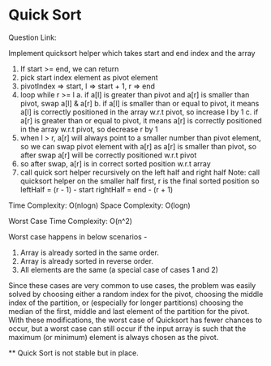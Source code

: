 #  Quick Sort
Question Link:



Implement quicksort helper which takes start and end index and the array
1. If start >= end, we can return 
2. pick start index element as pivot element
3. pivotIndex => start, l => start + 1, r => end
4. loop while r >= l
        a. if a[l] is greater than pivot and a[r] is smaller than pivot, swap a[l] & a[r]
        b. if a[l] is smaller than or equal to pivot, it means a[l] is correctly positioned in the array w.r.t pivot, so increase l by 1
        c. if a[r] is greater than or equal to pivot, it means a[r] is correctly positioned in the array w.r.t pivot, so decrease r by 1
5. when l > r, a[r] will always point to a smaller number than pivot element, so we can swap pivot element with a[r] as a[r] is smaller than pivot, so after swap a[r] will be correctly positioned w.r.t pivot
6. so after swap, a[r] is in correct sorted position w.r.t array
7. call quick sort helper recursively on the left half and right half
    Note: call quicksort helper on the smaller half first, r is the final sorted position
            so leftHalf = (r - 1) - start
               rightHalf = end - (r + 1)


Time Complexity: O(nlogn)
Space Complexity: O(logn)

Worst Case Time Complexity: O(n^2)

Worst case happens in below scenarios - 
1) Array is already sorted in the same order. 
2) Array is already sorted in reverse order. 
3) All elements are the same (a special case of cases 1 and 2) 

Since these cases are very common to use cases, the problem was easily solved by choosing either a random index for the pivot, choosing the middle index of the partition, or (especially for longer partitions) choosing the median of the first, middle and last element of the partition for the pivot. With these modifications, the worst case of Quicksort has fewer chances to occur, but a worst case can still occur if the input array is such that the maximum (or minimum) element is always chosen as the pivot. 

** Quick Sort is not stable but in place. 
